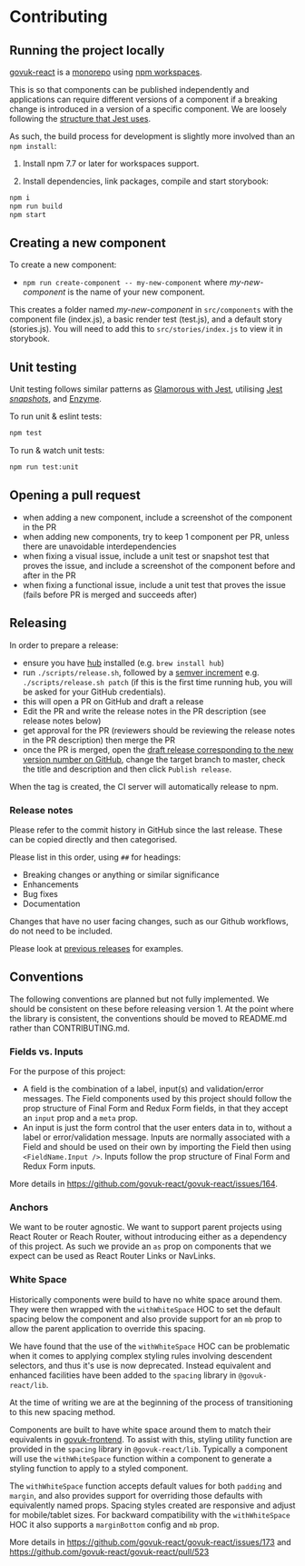 # Contributing

## Running the project locally

[govuk-react](https://github.com/govuk-react/govuk-react) is a [monorepo](https://github.com/babel/babel/blob/master/doc/design/monorepo.md) using [npm workspaces](https://docs.npmjs.com/cli/v7/using-npm/workspaces/).

This is so that components can be published independently and applications can require different versions of a component if a breaking change is introduced in a version of a specific component. We are loosely following the [structure that Jest uses](https://github.com/facebook/jest).

As such, the build process for development is slightly more involved than an `npm install`:

1. Install npm 7.7 or later for workspaces support.

2. Install dependencies, link packages, compile and start storybook:

```sh
npm i
npm run build
npm start
```

## Creating a new component

To create a new component:
- `npm run create-component -- my-new-component` where _my-new-component_ is the name of your new component.

This creates a folder named _my-new-component_ in `src/components` with the component file (index.js), a basic render test (test.js), and a default story (stories.js). You will need to add this to `src/stories/index.js` to view it in storybook.


## Unit testing

Unit testing follows similar patterns as [Glamorous with Jest](https://github.com/paypal/glamorous/tree/master/examples/with-jest), utilising [Jest _snapshots_](https://facebook.github.io/jest/docs/en/snapshot-testing.html), and [Enzyme](https://github.com/airbnb/enzyme).

To run unit & eslint tests:

```sh
npm test
```

To run & watch unit tests:

```sh
npm run test:unit
```

## Opening a pull request

- when adding a new component, include a screenshot of the component in the PR
- when adding new components, try to keep 1 component per PR, unless there are unavoidable interdependencies
- when fixing a visual issue, include a unit test or snapshot test that proves the issue, and include a screenshot of the component before and after in the PR
- when fixing a functional issue, include a unit test that proves the issue (fails before PR is merged and succeeds after)

## Releasing

In order to prepare a release:

- ensure you have [hub](https://hub.github.com) installed (e.g. `brew install hub`)
- run `./scripts/release.sh`, followed by a [semver increment](https://github.com/npm/node-semver#functions) e.g. `./scripts/release.sh patch` (if this is the first time running hub, you will be asked for your GitHub credentials).
- this will open a PR on GitHub and draft a release
- Edit the PR and write the release notes in the PR description (see release notes below)
- get approval for the PR (reviewers should be reviewing the release notes in the PR description) then merge the PR
- once the PR is merged, open the [draft release corresponding to the new version number on GitHub](https://github.com/govuk-react/govuk-react/releases), change the target branch to master, check the title and description and then click `Publish release`.

When the tag is created, the CI server will automatically release to npm.

### Release notes

Please refer to the commit history in GitHub since the last release. These can be copied directly and then categorised.

Please list in this order, using `##` for headings:

- Breaking changes or anything or similar significance
- Enhancements
- Bug fixes
- Documentation

Changes that have no user facing changes, such as our Github workflows, do not need to be included.

Please look at [previous releases](https://github.com/govuk-react/govuk-react/releases) for examples.

## Conventions

The following conventions are planned but not fully implemented. We should be consistent on these before releasing version 1. At the point where the library is consistent, the conventions should be moved to README.md rather than CONTRIBUTING.md.

### Fields vs. Inputs

For the purpose of this project:

- A field is the combination of a label, input(s) and validation/error messages. The Field components used by this project should follow the prop structure of Final Form and Redux Form fields, in that they accept an `input` prop and a `meta` prop.
- An input is just the form control that the user enters data in to, without a label or error/validation message. Inputs are normally associated with a Field and should be used on their own by importing the Field then using `<FieldName.Input />`. Inputs follow the prop structure of Final Form and Redux Form inputs.

More details in https://github.com/govuk-react/govuk-react/issues/164.

### Anchors

We want to be router agnostic. We want to support parent projects using React Router or Reach Router, without introducing either as a dependency of this project. As such we provide an `as` prop on components that we expect can be used as React Router Links or NavLinks.

### White Space

Historically components were build to have no white space around them. They were then wrapped with the `withWhiteSpace` HOC to set the default spacing below the component and also provide support for an `mb` prop to allow the parent application to override this spacing.

We have found that the use of the `withWhiteSpace` HOC can be problematic when it comes to applying complex styling rules involving descendent selectors, and thus it's use is now deprecated. Instead equivalent and enhanced facilities have been added to the `spacing` library in `@govuk-react/lib`.

At the time of writing we are at the beginning of the process of transitioning to this new spacing method.

Components are built to have white space around them to match their equivalents in [govuk-frontend](https://github.com/alphagov/govuk-frontend). To assist with this, styling utility function are provided in the `spacing` library in `@govuk-react/lib`. Typically a component will use the `withWhiteSpace` function within a component to generate a styling function to apply to a styled component.

The `withWhiteSpace` function accepts default values for both `padding` and `margin`, and also provides support for overriding those defaults with equivalently named props. Spacing styles created are responsive and adjust for mobile/tablet sizes. For backward compatibility with the `withWhiteSpace` HOC it also supports a `marginBottom` config and `mb` prop.

More details in https://github.com/govuk-react/govuk-react/issues/173
and https://github.com/govuk-react/govuk-react/pull/523
